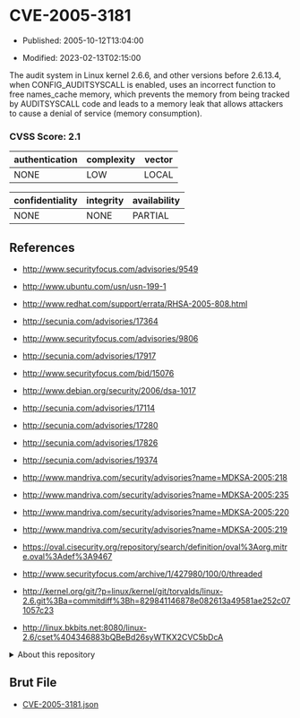 # CVE-2005-3181

- Published: 2005-10-12T13:04:00

- Modified: 2023-02-13T02:15:00

The audit system in Linux kernel 2.6.6, and other versions before 2.6.13.4, when CONFIG_AUDITSYSCALL is enabled, uses an incorrect function to free names_cache memory, which prevents the memory from being tracked by AUDITSYSCALL code and leads to a memory leak that allows attackers to cause a denial of service (memory consumption).

### CVSS Score: **2.1**

| authentication | complexity | vector |
| --- | --- | --- |
| NONE | LOW | LOCAL |

| confidentiality | integrity | availability |
| --- | --- | --- |
| NONE | NONE | PARTIAL |

## References

* http://www.securityfocus.com/advisories/9549

* http://www.ubuntu.com/usn/usn-199-1

* http://www.redhat.com/support/errata/RHSA-2005-808.html

* http://secunia.com/advisories/17364

* http://www.securityfocus.com/advisories/9806

* http://secunia.com/advisories/17917

* http://www.securityfocus.com/bid/15076

* http://www.debian.org/security/2006/dsa-1017

* http://secunia.com/advisories/17114

* http://secunia.com/advisories/17280

* http://secunia.com/advisories/17826

* http://secunia.com/advisories/19374

* http://www.mandriva.com/security/advisories?name=MDKSA-2005:218

* http://www.mandriva.com/security/advisories?name=MDKSA-2005:235

* http://www.mandriva.com/security/advisories?name=MDKSA-2005:220

* http://www.mandriva.com/security/advisories?name=MDKSA-2005:219

* https://oval.cisecurity.org/repository/search/definition/oval%3Aorg.mitre.oval%3Adef%3A9467

* http://www.securityfocus.com/archive/1/427980/100/0/threaded

* http://kernel.org/git/?p=linux/kernel/git/torvalds/linux-2.6.git%3Ba=commitdiff%3Bh=829841146878e082613a49581ae252c071057c23

* http://linux.bkbits.net:8080/linux-2.6/cset%404346883bQBeBd26syWTKX2CVC5bDcA

<details>
<summary>About this repository</summary> 

  This repository is part of the project [Live Hack CVE](https://github.com/Live-Hack-CVE). Main website can be found [www.live-hack.org](https://www.live-hack.org) 
  
  Made by [Sn0wAlice](https://github.com/Sn0wAlice) for the people that care about security and need to have a feed of the latest CVEs. Hope you enjoy it, don't forget to star the repo and follow me on [Twitter](https://twitter.com/Sn0wAlice) and [Github](https://github.com/Sn0wAlice). And that is my [personnal website](https://www.alice-snow.me/)

  - [Home Page](https://github.com/Live-Hack-CVE)
  - [Framework](https://github.com/Live-Hack-CVE/cve-framework)
  - [CVE database](https://github.com/Live-Hack-CVE/full_database)
  - [Changelog](https://github.com/Live-Hack-CVE/Changelog)
</details>

## Brut File

* [CVE-2005-3181.json](https://raw.githubusercontent.com/Live-Hack-CVE/full_database/main/cves/2005/CVE-2005-3181.json)

